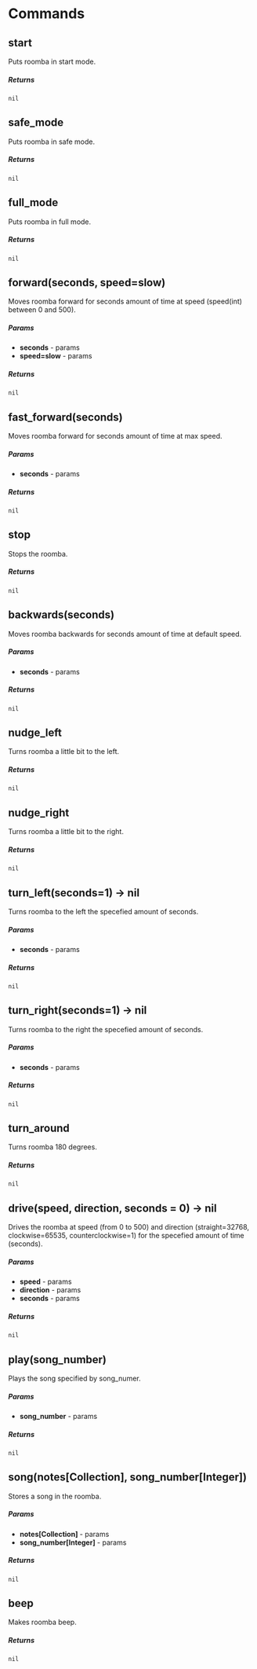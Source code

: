 # Commands

## start

Puts roomba in start mode.

##### Returns

`nil`

## safe_mode

Puts roomba in safe mode.

##### Returns

`nil`

## full_mode

Puts roomba in full mode.

##### Returns

`nil`

## forward(seconds, speed=slow) 

Moves roomba forward for seconds amount of time at speed (speed(int) between 0 and 500).

##### Params

- **seconds** - params
- **speed=slow** - params

##### Returns

`nil`

## fast_forward(seconds)

Moves roomba forward for seconds amount of time at max speed.

##### Params

- **seconds** - params

##### Returns

`nil`

## stop

Stops the roomba.

##### Returns

`nil`

## backwards(seconds)

Moves roomba backwards for seconds amount of time at default speed.

##### Params

- **seconds** - params

##### Returns

`nil`

## nudge_left

Turns roomba a little bit to the left.

##### Returns

`nil`

## nudge_right

Turns roomba a little bit to the right.

##### Returns

`nil`

## turn_left(seconds=1) → nil

Turns roomba to the left the specefied amount of seconds.

##### Params

- **seconds** - params

##### Returns

`nil`

## turn_right(seconds=1) → nil

Turns roomba to the right the specefied amount of seconds.

##### Params

- **seconds** - params

##### Returns

`nil`

## turn_around

Turns roomba 180 degrees.

##### Returns

`nil`

## drive(speed, direction, seconds = 0) → nil

Drives the roomba at speed (from 0 to 500) and direction (straight=32768, clockwise=65535, counterclockwise=1) for the specefied amount of time (seconds).

##### Params

- **speed** - params
- **direction** - params
- **seconds** - params

##### Returns

`nil`

## play(song_number)

Plays the song specified by song_numer.

##### Params

- **song_number** - params

##### Returns

`nil`

## song(notes[Collection], song_number[Integer]) 

Stores a song in the roomba.

##### Params

- **notes[Collection]** - params
- **song_number[Integer]** - params

##### Returns

`nil`

## beep

Makes roomba beep.

##### Returns

`nil`
